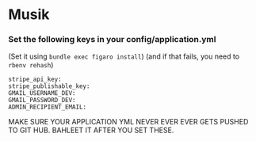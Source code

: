 # Musik


### Set the following keys in your config/application.yml

(Set it using `bundle exec figaro install`) (and if that fails, you need to `rbenv rehash`)

```
stripe_api_key:
stripe_publishable_key:
GMAIL_USERNAME_DEV:
GMAIL_PASSWORD_DEV:
ADMIN_RECIPIENT_EMAIL:
```
MAKE SURE YOUR APPLICATION YML NEVER EVER EVER GETS PUSHED TO GIT HUB. BAHLEET IT AFTER YOU SET THESE.
